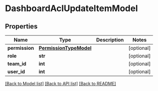 # DashboardAclUpdateItemModel

## Properties
Name | Type | Description | Notes
------------ | ------------- | ------------- | -------------
**permission** | [**PermissionTypeModel**](PermissionTypeModel.md) |  | [optional] 
**role** | **str** |  | [optional] 
**team_id** | **int** |  | [optional] 
**user_id** | **int** |  | [optional] 

[[Back to Model list]](../README.md#documentation-for-models) [[Back to API list]](../README.md#documentation-for-api-endpoints) [[Back to README]](../README.md)


